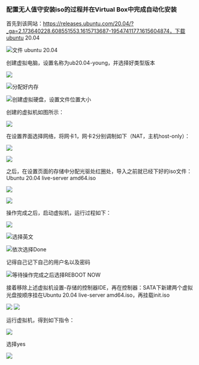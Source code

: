### 配置无人值守安装iso的过程并在Virtual Box中完成自动化安装

  首先到该网站：https://releases.ubuntu.com/20.04/?_ga=2.173640228.608551553.1615713687-1954741177.1615604874，下载ubuntu 20.04

![文件 ubuntu 20.04](img/1.jpg)

创建虚拟电脑，设置名称为ub20.04-young，并选择好类型版本

![](img/2.jpg)

![分配好内存](img/3.jpg)

![创建虚拟硬盘，设置文件位置大小](img/4.jpg)

创建的虚拟机如图所示：

![](img/7.png)

在设置界面选择网络，将网卡1，网卡2分别调制如下（NAT，主机host-only）：

![](img/6.jpg)

![](img/5.jpg)

之后，在设置页面的存储中分配光驱处红圈处，导入之前就已经下好的iso文件：Ubuntu 20.04 live-server amd64.iso

![](img/8.png)

![](img/9.png)

操作完成之后，启动虚拟机，运行过程如下：

![](img/10.png)

![选择英文](img/11.png)

![依次选择Done](img/12.png)

记得自己记下自己的用户名以及密码

![等待操作完成之后选择REBOOT NOW](img/13.png)

接着移除上述虚拟机设置-存储的控制器IDE，再在控制器：SATA下新建两个虚拟光盘按顺序挂在Ubuntu 20.04 live-server amd64.iso，再挂载init.iso

![](img/14.png)
![](img/15.png)

运行虚拟机，得到如下指令：
 
 ![](img/16.png)

 选择yes

  ![](img/17.png)